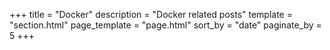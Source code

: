 +++
title = "Docker"
description = "Docker related posts"
template = "section.html"
page_template = "page.html"
sort_by = "date" 
paginate_by = 5
+++
